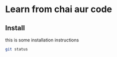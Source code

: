 # Learn from chai aur code

## Install

this is some installation instructions

```bash
git status
```